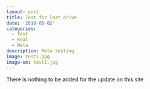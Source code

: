 ```yaml
---
layout: post
title: Test for last drive
date: '2018-05-02'
categories:
  - Test
  - Real
  - Meta
description: Meta testing
image: test1.jpg
image-sm: test1.jpg
---
```

There is nothing to be added for the update on this site
